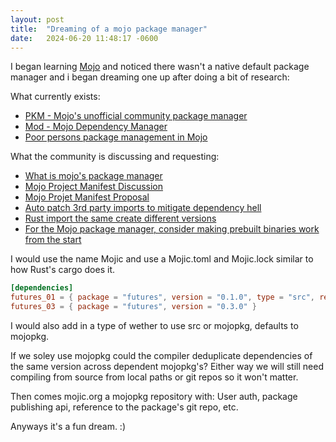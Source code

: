 ```yaml
---
layout: post
title:  "Dreaming of a mojo package manager"
date:   2024-06-20 11:48:17 -0600
---
```


I began learning [Mojo](https://www.modular.com/max/mojo) and noticed there wasn't a native default package manager and i began dreaming one up after doing a bit of research:

What currently exists:

* [PKM - Mojo's unofficial community package manager](https://github.com/Hammad-hab/pkm)
* [Mod - Mojo Dependency Manager](https://github.com/better-mojo/mod)
* [Poor persons package management in Mojo](https://mzaks.medium.com/poor-persons-package-management-in-mojo-8671aa6e420a)

What the community is discussing and requesting:

* [What is mojo's package manager](https://github.com/modularml/mojo/discussions/1171)
* [Mojo Project Manifest Discussion](https://github.com/modularml/mojo/discussions/1785)
* [Mojo Projet Manifest Proposal](https://github.com/modularml/mojo/blob/main/proposals/project-manifest-and-build-tool.md)
* [Auto patch 3rd party imports to mitigate dependency hell](https://github.com/modularml/mojo/discussions/1401) 
* [Rust import the same create different versions](https://stackoverflow.com/questions/58739075/how-do-i-import-multiple-versions-of-the-same-crate)
* [For the Mojo package manager, consider making prebuilt binaries work from the start](https://github.com/modularml/mojo/discussions/2772)

I would use the name Mojic and use a Mojic.toml and Mojic.lock similar to how Rust's cargo does it.  

```toml
[dependencies]
futures_01 = { package = "futures", version = "0.1.0", type = "src", repo = "https://github.com/rust-lang/futures-rs" }
futures_03 = { package = "futures", version = "0.3.0" }
```

I would also add in a type of wether to use src or mojopkg, defaults to mojopkg.

If we soley use mojopkg could the compiler deduplicate dependencies of the same version across dependent mojopkg's?  Either way we will still need compiling from source from local paths or git repos so it won't matter.

Then comes mojic.org a mojopkg repository with: User auth, package publishing api, reference to the package's git repo, etc.

Anyways it's a fun dream. :) 

